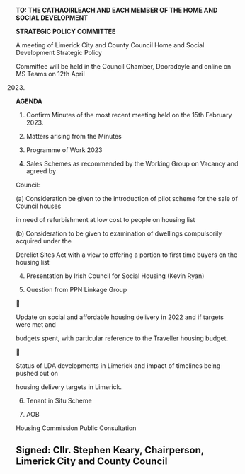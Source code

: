 **TO: THE CATHAOIRLEACH AND EACH MEMBER OF THE HOME AND SOCIAL DEVELOPMENT**

**STRATEGIC POLICY COMMITTEE**

A meeting of Limerick City and County Council Home and Social Development Strategic Policy

Committee will be held in the Council Chamber, Dooradoyle and online on MS Teams on 12th April

2023.

**AGENDA**

1. Confirm Minutes of the most recent meeting held on the 15th February 2023.

2. Matters arising from the Minutes

3. Programme of Work 2023

1. Sales Schemes as recommended by the Working Group on Vacancy and agreed by

Council:

(a) Consideration be given to the introduction of pilot scheme for the sale of Council houses

in need of refurbishment at low cost to people on housing list

(b) Consideration to be given to examination of dwellings compulsorily acquired under the

Derelict Sites Act with a view to offering a portion to first time buyers on the housing list

4. Presentation by Irish Council for Social Housing (Kevin Ryan)

5. Question from PPN Linkage Group



Update on social and affordable housing delivery in 2022 and if targets were met and

budgets spent, with particular reference to the Traveller housing budget.



Status of LDA developments in Limerick and impact of timelines being pushed out on

housing delivery targets in Limerick.

6. Tenant in Situ Scheme

7. AOB

Housing Commission Public Consultation

Signed: Cllr. Stephen Keary, Chairperson, Limerick City and County Council
---
